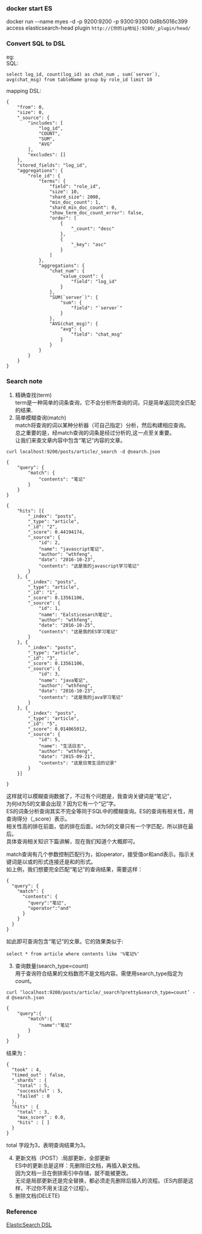 ### docker start ES  
docker run --name myes -d -p 9200:9200 -p 9300:9300 0d8b5016c399
access elasticsearch-head plugin `http://{你的ip地址}:9200/_plugin/head/`  
### Convert SQL to DSL  
eg:  
SQL:  
```
select log_id, count(log_id) as chat_num , sum(`server`), avg(chat_msg) from tableName group by role_id limit 10
```
mapping DSL:  
```
{
    "from": 0,
    "size": 0,
    "_source": {
        "includes": [
            "log_id",
            "COUNT",
            "SUM",
            "AVG"
        ],
        "excludes": []
    },
    "stored_fields": "log_id",
    "aggregations": {
        "role_id": {
            "terms": {
                "field": "role_id",
                "size": 10,
                "shard_size": 2000,
                "min_doc_count": 1,
                "shard_min_doc_count": 0,
                "show_term_doc_count_error": false,
                "order": [
                    {
                        "_count": "desc"
                    },
                    {
                        "_key": "asc"
                    }
                ]
            },
            "aggregations": {
                "chat_num": {
                    "value_count": {
                        "field": "log_id"
                    }
                },
                "SUM(`server`)": {
                    "sum": {
                        "field": "`server`"
                    }
                },
                "AVG(chat_msg)": {
                    "avg": {
                        "field": "chat_msg"
                    }
                }
            }
        }
    }
}
```
### Search note    
1. 精确查找(term)  
term是一种简单的词条查询，它不会分析所查询的词，只是简单返回完全匹配的结果.  
2. 简单模糊查询(match)  
match将查询的词以某种分析器（可自己指定）分析，然后构建相应查询。  
总之重要的是，经match查询的词条是经过分析的,这一点至关重要。   
让我们来查文章内容中包含“笔记”内容的文章。  
```
curl localhost:9200/posts/article/_search -d @search.json

{
    "query": {
        "match": {
            "contents": "笔记"
        }
    }
}
```
```
{
    "hits": [{
        "_index": "posts",
        "_type": "article",
        "_id": "2",
        "_score": 0.44194174,
        "_source": {
            "id": 2,
            "name": "javascript笔记",
            "author": "wthfeng",
            "date": "2016-10-23",
            "contents": "这是我的javascript学习笔记"
        }
    }, {
        "_index": "posts",
        "_type": "article",
        "_id": "1",
        "_score": 0.13561106,
        "_source": {
            "id": 1,
            "name": "Ealsticesarch笔记",
            "author": "wthfeng",
            "date": "2016-10-25",
            "contents": "这是我的ES学习笔记"
        }
    }, {
        "_index": "posts",
        "_type": "article",
        "_id": "3",
        "_score": 0.13561106,
        "_source": {
            "id": 3,
            "name": "java笔记",
            "author": "wthfeng",
            "date": "2016-10-23",
            "contents": "这是我的java学习笔记"
        }
    }, {
        "_index": "posts",
        "_type": "article",
        "_id": "5",
        "_score": 0.014065012,
        "_source": {
            "id": 5,
            "name": "生活日志",
            "author": "wthfeng",
            "date": "2015-09-21",
            "contents": "这是日常生活的记录"
        }
    }]

}
```

这样就可以模糊查询数据了，不过有个问题是，我查询关键词是“笔记”，  
为何id为5的文章会出现？因为它有一个“记”字。  
ES的词条分析查询其实不完全等同于SQL中的模糊查询。ES的查询有相关性，用查询得分（_score）表示。  
相关性高的排在前面，低的排在后面，id为5的文章只有一个字匹配，所以排在最后。  
具体查询相关知识下篇讲解，现在我们知道个大概即可。

match查询有几个参数控制匹配行为，如operator，接受值or和and表示。指示关键词是以或的形式连接还是和的形式。  
如上例，我们想要完全匹配“笔记”的查询结果，需要这样：  
```
{
  "query": {
    "match": {
      "contents": {
        "query":"笔记",
        "operator":"and"
      }
    }
  }
}
```
如此即可查询包含“笔记”的文章。它的效果类似于:  
```
select * from article where contents like '%笔记%' 
```
3. 查询数量(search_type=count)  
用于查询符合结果的文档数而不是文档内容。需使用search_type指定为count。  
```
curl ‘localhost:9200/posts/article/_search?pretty&search_type=count’ -d @search.json

{
    "query":{
        "match":{
            "name":"笔记"
        }
    }   
}
```
结果为：  
```
{
  "took" : 4,
  "timed_out" : false,
  "_shards" : {
    "total" : 5,
    "successful" : 5,
    "failed" : 0
  },
  "hits" : {
    "total" : 3,
    "max_score" : 0.0,
    "hits" : [ ]
  }
}
```
total 字段为3，表明查询结果为3。  

4. 更新文档（POST）:局部更新，全部更新    
ES中的更新总是这样：先删除旧文档，再插入新文档。  
因为文档一旦在倒排索引中存储，就不能被更改。  
无论是局部更新还是完全替换，都必须走先删除后插入的流程。（ES内部是这样，不过你不用关注这个过程）。  
5. 删除文档(DELETE)   

### Reference  
[ElasticSearch DSL](https://elasticsearch-dsl.readthedocs.io/en/latest/search_dsl.html)  
